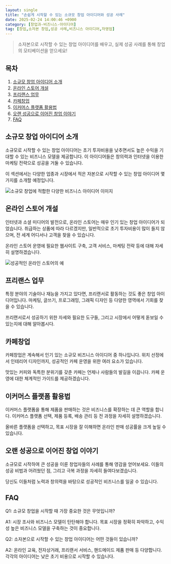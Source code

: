 ```yaml
---
layout: single
title: "손쉽게 시작할 수 있는 소규모 창업 아이디어와 성공 사례"
date: 2025-02-24 14:00:46 +0900
category: [창업과-비즈니스-아이디어]
tag: [창업,소자본 창업,성공 사례,비즈니스 아이디어,자영업]
---
```

  
> 소자본으로 시작할 수 있는 창업 아이디어를 배우고, 실제 성공 사례를 통해 창업의 모티베이션을 얻으세요!

## 목차
1. [소규모 창업 아이디어 소개](#소규모-창업-아이디어-소개)
2. [온라인 스토어 개설](#온라인-스토어-개설)
3. [프리랜스 업무](#프리랜스-업무)
4. [카페창업](#카페창업)
5. [이커머스 플랫폼 활용법](#이커머스-플랫폼-활용법)
6. [오랜 성공으로 이어진 창업 이야기](#오랜-성공으로-이어진-창업-이야기)
7. [FAQ](#faq)

## 소규모 창업 아이디어 소개

소규모로 시작할 수 있는 창업 아이디어는 초기 투자비용을 낮추면서도 높은 수익을 기대할 수 있는 비즈니스 모델을 제공합니다. 이 아이디어들은 창의력과 인터넷을 이용한 마케팅 전략으로 성공을 거둘 수 있습니다.


이 섹션에서는 다양한 업종과 시장에서 적은 자본으로 시작할 수 있는 창업 아이디어 몇 가지를 소개할 예정입니다.


![소규모 창업에 적합한 다양한 비즈니스 아이디어 이미지](undefined)



## 온라인 스토어 개설

인터넷과 소셜 미디어의 발전으로, 온라인 스토어는 매우 인기 있는 창업 아이디어가 되었습니다. 취급하는 상품에 따라 다르겠지만, 일반적으로 초기 투자비용이 많이 들지 않으며, 전 세계 어디서나 고객을 찾을 수 있습니다.


온라인 스토어 운영에 필요한 웹사이트 구축, 고객 서비스, 마케팅 전략 등에 대해 자세히 설명하겠습니다.


![성공적인 온라인 스토어의 예](undefined)



## 프리랜스 업무

특정 분야의 기술이나 재능을 가지고 있다면, 프리랜서로 활동하는 것도 좋은 창업 아이디어입니다. 마케팅, 글쓰기, 프로그래밍, 그래픽 디자인 등 다양한 영역에서 기회를 찾을 수 있습니다.


프리랜서로서 성공하기 위한 자세와 필요한 도구들, 그리고 시장에서 어떻게 돋보일 수 있는지에 대해 알아봅시다.



## 카페창업

카페창업은 계속해서 인기 있는 소규모 비즈니스 아이디어 중 하나입니다. 위치 선정에서 인테리어 디자인까지, 성공적인 카페 운영을 위한 여러 요소가 있습니다.


맛있는 커피와 독특한 분위기를 갖춘 카페는 언제나 사람들의 발길을 이끕니다. 카페 운영에 대한 체계적인 가이드를 제공하겠습니다.



## 이커머스 플랫폼 활용법

이커머스 플랫폼을 통해 제품을 판매하는 것은 비즈니스를 확장하는 데 큰 역할을 합니다. 이커머스 플랫폼 선택, 제품 등록, 배송 관리 등 전 과정을 자세히 설명하겠습니다.


올바른 플랫폼을 선택하고, 목표 시장을 잘 이해하면 온라인 판매 성공률을 크게 높일 수 있습니다.



## 오랜 성공으로 이어진 창업 이야기

소규모로 시작하여 큰 성공을 이룬 창업자들의 사례를 통해 영감을 얻어보세요. 이들의 성공 비법과 어려웠던 점, 그리고 극복 과정을 자세히 들여다보겠습니다.


당신도 이들처럼 노력과 창의력을 바탕으로 성공적인 비즈니스를 일굴 수 있습니다.



## FAQ

Q1: 소규모 창업을 시작할 때 가장 중요한 것은 무엇입니까?


A1: 시장 조사와 비즈니스 모델이 탄탄해야 합니다. 목표 시장을 정확히 파악하고, 수익성 높은 비즈니스 모델을 구축하는 것이 중요합니다.


Q2: 소자본으로 시작할 수 있는 창업 아이디어는 어떤 것들이 있습니까?


A2: 온라인 교육, 전자상거래, 프리랜서 서비스, 핸드메이드 제품 판매 등 다양합니다. 각각의 아이디어는 낮은 초기 비용으로 시작할 수 있습니다.

